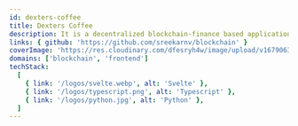 ```yaml
---
id: dexters-coffee
title: Dexters Coffee
description: It is a decentralized blockchain-finance based application to store all transaction records to dexters coffee shop. The frontend is built with Svelte and Bootstrap and custom blockchain is built with Python
links: { github: 'https://github.com/sreekarnv/blockchain' }
coverImage: 'https://res.cloudinary.com/dfesryh4w/image/upload/v1679063500/portfolio/projects/dexters-coffee.928a4f6e_raz2q4.webp'
domains: ['blockchain', 'frontend']
techStack:
  [
    { link: '/logos/svelte.webp', alt: 'Svelte' },
    { link: '/logos/typescript.png', alt: 'Typescript' },
    { link: '/logos/python.jpg', alt: 'Python' },
  ]
---
```

